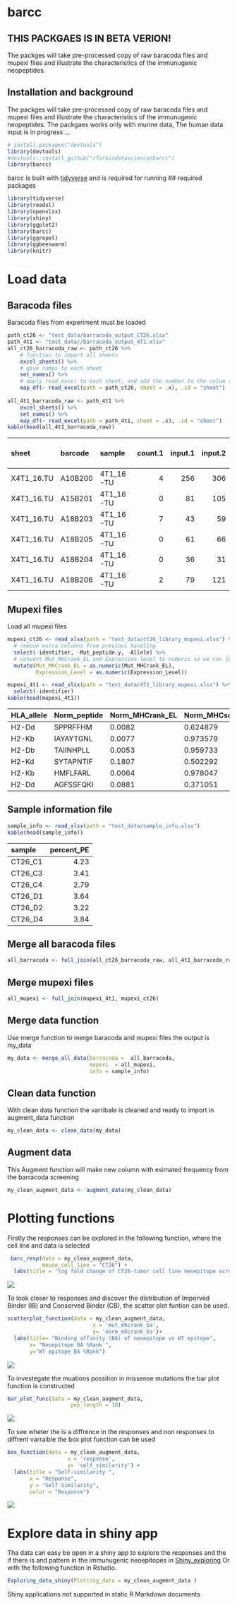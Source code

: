 barcc
================

<!-- README.md is generated from the README.Rmd file. Edit that file for updates -->
THIS PACKGAES IS IN BETA VERION!
--------------------------------

The packges will take pre-processed copy of raw baracoda files and mupexi files and illustrate the characteristics of the immunugenic neopeptides.

Installation and background
---------------------------

The packges will take pre-processed copy of raw baracoda files and mupexi files and illustrate the characteristics of the immunugenic neopeptides. The packgaes works only with murine data, The human data input is in progress ...

``` r
# install.packages("devtools")
library(devtools)
#devtools::install_github("rforbiodatascience/barcc")
library(barcc)
```

barcc is built with [tidyverse](https://github.com/tidyverse/tidyverse) and is required for running \#\# required packages

``` r
library(tidyverse)
library(readxl)
library(openxlsx)
library(shiny)
library(ggplot2)
library(barcc)
library(ggrepel)
library(ggbeeswarm)
library(knitr)
```

Load data
=========

Baracoda files
--------------

Baracoda files from experiment must be loaded

``` r
path_ct26 <- "test_data/barracoda_output_CT26.xlsx"
path_4t1 <- "test_data//barracoda_output_4T1.xlsx"
all_ct26_barracoda_raw <- path_ct26 %>% 
    # function to import all sheets
    excel_sheets() %>% 
    # give names to each sheet
    set_names() %>% 
    # apply read_excel to each sheet, and add the number to the colum sheet
    map_df(~ read_excel(path = path_ct26, sheet = .x), .id = "sheet") 
  
all_4t1_barracoda_raw <- path_4t1 %>% 
    excel_sheets() %>% 
    set_names() %>% 
    map_df(~ read_excel(path = path_4t1, sheet = .x), .id = "sheet")
kable(head(all_4t1_barracoda_raw))
```

| sheet       | barcode | sample     |  count.1|  input.1|  input.2|  input.3|  log\_fold\_change|          p|  -log10(p)|  masked\_p (p = 1 if logFC &lt; 0)|  -log10(masked\_p)|  count.normalised (edgeR)|  input.normalised (edgeR)| Peptide.name | HLA   | Sequence    |
|:------------|:--------|:-----------|--------:|--------:|--------:|--------:|------------------:|----------:|----------:|----------------------------------:|------------------:|-------------------------:|-------------------------:|:-------------|:------|:------------|
| X4T1\_16.TU | A10B200 | 4T1\_16-TU |        4|      256|      306|      243|          -1.302920|  0.2192027|  0.6591540|                          1.0000000|            0.00000|                 0.0112809|                 0.0278560| 4T1\_1       | H-2Db | KTVFNSRFL   |
| X4T1\_16.TU | A15B201 | 4T1\_16-TU |        0|       81|      105|       83|          -9.088002|  0.0115297|  1.9381811|                          1.0000000|            0.00000|                 0.0000000|                 0.0093040| 4T1\_10      | H-2Db | STSIGSSTPM  |
| X4T1\_16.TU | A18B203 | 4T1\_16-TU |        7|       43|       59|       47|           1.615952|  0.0897883|  1.0467802|                          0.0897883|            1.04678|                 0.0364584|                 0.0118618| 4T1\_100     | H-2Kd | AYVKKFSYQSI |
| X4T1\_16.TU | A18B205 | 4T1\_16-TU |        0|       61|       66|       52|          -8.507643|  0.0439994|  1.3565535|                          1.0000000|            0.00000|                 0.0000000|                 0.0142728| 4T1\_101     | H-2Kd | KYIIQAGQV   |
| X4T1\_16.TU | A18B204 | 4T1\_16-TU |        0|       36|       31|       39|          -7.767225|  0.0713457|  1.1466323|                          1.0000000|            0.00000|                 0.0000000|                 0.0085468| 4T1\_102     | H-2Kd | EYLTAKNMKL  |
| X4T1\_16.TU | A18B206 | 4T1\_16-TU |        2|       79|      121|      115|          -1.269234|  0.3793029|  0.4210138|                          1.0000000|            0.00000|                 0.0104167|                 0.0251642| 4T1\_103     | H-2Kd | YYFTMAQQP   |

Mupexi files
------------

Load all mupexi files

``` r
mupexi_ct26 <- read_xlsx(path = "test_data/ct26_library_mupexi.xlsx") %>% 
  # remove extra columns from previous handling
  select(-identifier, -Mut_peptide.y, -Allele) %>% 
  # convert Mut_MHCrank_EL and Expression level to numeric so we can join both files
  mutate(Mut_MHCrank_EL = as.numeric(Mut_MHCrank_EL),
         Expression_Level = as.numeric(Expression_Level))

mupexi_4t1 <- read_xlsx(path = "test_data/4T1_library_mupexi.xlsx") %>% 
  select(-identifier)
kable(head(mupexi_4t1))
```

| HLA\_allele | Norm\_peptide | Norm\_MHCrank\_EL | Norm\_MHCscore\_EL | Norm\_MHCaffinity | Norm\_MHCrank\_BA | Norm\_MHCscore\_BA | Mut\_peptide |  Mut\_MHCrank\_EL| Mut\_MHCscore\_EL | Mut\_MHCaffinity | Mut\_MHCrank\_BA | Mut\_MHCscore\_BA | Gene\_ID              | Transcript\_ID                              | Amino\_Acid\_Change | Allele\_Frequency | Mismatches | peptide\_position | Chr | Genomic\_Position | Protein\_position | Mutation\_Consequence | Gene\_Symbol | Cancer\_Driver\_Gene | Proteome\_Peptide\_Match |  Expression\_Level| Mutant\_affinity\_score | Normal\_affinity\_score | Expression\_score  | priority\_Score | Self\_Similarity |
|:------------|:--------------|:------------------|:-------------------|:------------------|:------------------|:-------------------|:-------------|-----------------:|:------------------|:-----------------|:-----------------|:------------------|:----------------------|:--------------------------------------------|:--------------------|:------------------|:-----------|:------------------|:----|:------------------|:------------------|:----------------------|:-------------|:---------------------|:-------------------------|------------------:|:------------------------|:------------------------|:-------------------|:----------------|:-----------------|
| H2-Dd       | SPPRFFHM      | 0.0082            | 0.624879           | 491.4             | 0.0452            | 0.427228           | SPPRFFYM     |            0.0084| 0.616375          | 143.6            | 0.0132           | 0.540915          | MGP\_BALBcJ\_G0024183 | MGP\_BALBcJ\_T0049114,MGP\_BALBcJ\_T0049115 | H/Y                 | 0.525             | 1          | 7                 | 18  | 29046509          | 13,13             | M                     | Wdr33        | -                    | No                       |         22.3967509| 0.9999526549055792      | 0.9999527022247707      | 1.0                | 26              | 0.963257         |
| H2-Kb       | IAYAYTGNL     | 0.0077            | 0.973579           | 2.8               | 0.0072            | 0.903204           | IAYAYRGNL    |            0.0091| 0.968819          | 2.9              | 0.0073           | 0.901354          | MGP\_BALBcJ\_G0030762 | MGP\_BALBcJ\_T0077749,MGP\_BALBcJ\_T0077750 | T/R                 | 0.179             | 1          | 6                 | 6   | 54019866          | 91,91             | M                     | Kbtbd2       | -                    | No                       |         25.1951836| 0.9999524889153081      | 0.9999528203159544      | 1.0                | 9               | 0.951350         |
| H2-Db       | TAIINHPLL     | 0.0053            | 0.959733           | 21.7              | 0.0098            | 0.7156             | TGIINHPLL    |            0.0111| 0.911029          | 132.9            | 0.0664           | 0.548069          | MGP\_BALBcJ\_G0025205 | MGP\_BALBcJ\_T0052051                       | A/G                 | 0.500             | 1          | 2                 | 19  | 45414840          | 15                | M                     | Cfap43       | -                    | No                       |         44.9245980| 0.9999520114438829      | 0.9999533830625381      | 1.0                | 25              | 0.974213         |
| H2-Kd       | SYTAPNTIF     | 0.1807            | 0.502292           | 1298.5            | 1.0411            | 0.337423           | SYTAPNTIL    |            0.0129| 0.871451          | 45.5             | 0.0598           | 0.647101          | MGP\_BALBcJ\_G0026922 | MGP\_BALBcJ\_T0059497,MGP\_BALBcJ\_T0059498 | F/L                 | 0.346             | 1          | 9                 | 2   | 171540148         | 269,215           | M                     | Gcnt7        | -                    | No                       |          0.1187235| 0.9999515776185053      | 0.9998879552318652      | 0.215301102252408  | 4               | 0.985810         |
| H2-Kb       | HMFLFARL      | 0.0064            | 0.978047           | 3.4               | 0.0085            | 0.885905           | HMFLFGRL     |            0.0203| 0.94733           | 5.9              | 0.0133           | 0.836579          | MGP\_BALBcJ\_G0026916 | MGP\_BALBcJ\_T0059483                       | A/G                 | 0.467             | 1          | 6                 | 2   | 171330471         | 214               | M                     | Mc3r         | -                    | No                       |          0.1588522| 0.9999497525243818      | 0.9999531259750578      | 0.2532216695531489 | 6               | 0.965400         |
| H2-Dd       | AGFSSFQKI     | 0.0881            | 0.371051           | 12894.2           | 2.6668            | 0.125256           | AGFSSFQKL    |            0.0267| 0.465965          | 10559.4          | 1.8413           | 0.143719          | MGP\_BALBcJ\_G0031040 | MGP\_BALBcJ\_T0079002                       | I/L                 | 0.483             | 1          | 9                 | 6   | 90823751          | 1826              | M                     | Adamts9      | -                    | No                       |          2.3905895| 0.9999481186865968      | 0.9999294769199811      | 0.9863617148770685 | 24              | 0.992681         |

Sample information file
-----------------------

``` r
sample_info <- read_xlsx(path = "test_data/sample_info.xlsx")
kable(head(sample_info))
```

| sample   |  percent\_PE|
|:---------|------------:|
| CT26\_C1 |         4.23|
| CT26\_C3 |         3.41|
| CT26\_C4 |         2.79|
| CT26\_D1 |         3.64|
| CT26\_D2 |         3.22|
| CT26\_D4 |         3.84|

Merge all baracoda files
------------------------

``` r
all_barracoda <- full_join(all_ct26_barracoda_raw, all_4t1_barracoda_raw)
```

Merge mupexi files
------------------

``` r
all_mupexi <- full_join(mupexi_4t1, mupexi_ct26) 
```

Merge data function
-------------------

Use merge function to merge baracoda and mupexi files the output is my\_data

``` r
my_data <- merge_all_data(barracoda =  all_barracoda,
                          mupexi  = all_mupexi,
                          info = sample_info)
```

Clean data function
-------------------

With clean data function the varribale is cleaned and ready to import in augment\_data function

``` r
my_clean_data <- clean_data(my_data)
```

Augment data
------------

This Augment function will make new column with esimated frequency from the barracoda screening

``` r
my_clean_augment_data <- augment_data(my_clean_data)
```

Plotting functions
==================

Firstly the responses can be explored in the following function, where the cell line and data is selected

``` r
 barc_resp(data = my_clean_augment_data,
           mouse_cell_line = "CT26") +
  labs(title = "log fold change of CT26-tumor cell line neoepitope screen")
```

![](README-barracoda_response_plot-1.png)

To look closer to responses and discover the distribution of Imporved Binder (IB) and Conserved Binder (CB), the scatter plot funtion can be used.

``` r
scatterplot_function(data = my_clean_augment_data,
                           x = 'mut_mhcrank_ba', 
                           y= 'norm_mhcrank_ba')+
  labs(title= "Binding affinity (BA) of neoepitope vs WT epitope",
       x= "Neoepitope BA %Rank ",
       y="WT epitope BA %Rank")
```

![](README-scatter_plot-1.png)

To investegate the muations possition in missense mutations the bar plot function is constructed

``` r
bar_plot_func(data = my_clean_augment_data,
                    pep_length = 10)
```

![](README-bar_plot-1.png)

To see wheter the is a diffrence in the responses and non responses to diffrent varraible the box plot function can be used

``` r
box_function(data = my_clean_augment_data, 
                   x = 'response',
                   y= 'self_similarity') +
  labs(title = "Self-similarity ", 
       x = "Response", 
       y = "Self Similarity",
       color = "Response")
```

![](README-box_plot-1.png)

Explore data in shiny app
=========================

Tha data can easy be open in a shiny app to explore the responses and the if there is and pattern in the immunugenic neoepitopes in [Shiny\_exploring](https://annie-borch.shinyapps.io/exploring_data/) Or with the following function in Rstudio.

``` r
Exploring_data_shiny(Plotting_data = my_clean_augment_data )
```

<!--html_preserve-->
Shiny applications not supported in static R Markdown documents

<!--/html_preserve-->

